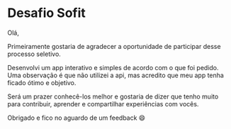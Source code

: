 # Desafio Sofit

Olá,

Primeiramente gostaria de agradecer a oportunidade de participar desse processo seletivo.

Desenvolvi um app interativo e simples de acordo com o que foi pedido.
Uma observação é que não utilizei a api, mas acredito que meu app tenha ficado ótimo e objetivo.

Será um prazer conhecê-los melhor e gostaria de dizer que tenho muito para contribuir, aprender e compartilhar experiências com vocês.

Obrigado e fico no aguardo de um feedback 😄



